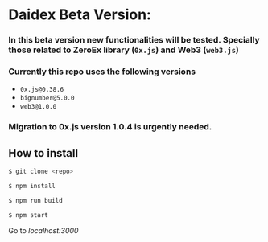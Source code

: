 # Daidex Beta Version:

### In this beta version new functionalities will be tested. Specially those related to ZeroEx library (`0x.js`) and Web3 (`web3.js`)

### Currently this repo uses the following versions
* `0x.js@0.38.6`
* `bignumber@5.0.0`
* `web3@1.0.0`

### Migration to 0x.js version 1.0.4 is urgently needed.

## How to install
```sh
$ git clone <repo>

$ npm install

$ npm run build

$ npm start
```
Go to *localhost:3000*
